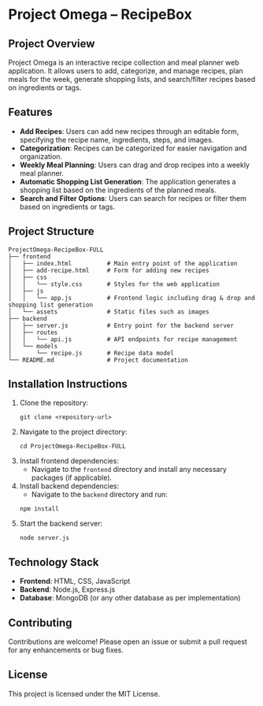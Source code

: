 # Project Omega – RecipeBox

## Project Overview
Project Omega is an interactive recipe collection and meal planner web application. It allows users to add, categorize, and manage recipes, plan meals for the week, generate shopping lists, and search/filter recipes based on ingredients or tags.

## Features
- **Add Recipes**: Users can add new recipes through an editable form, specifying the recipe name, ingredients, steps, and images.
- **Categorization**: Recipes can be categorized for easier navigation and organization.
- **Weekly Meal Planning**: Users can drag and drop recipes into a weekly meal planner.
- **Automatic Shopping List Generation**: The application generates a shopping list based on the ingredients of the planned meals.
- **Search and Filter Options**: Users can search for recipes or filter them based on ingredients or tags.

## Project Structure
```
ProjectOmega-RecipeBox-FULL
├── frontend
│   ├── index.html          # Main entry point of the application
│   ├── add-recipe.html     # Form for adding new recipes
│   ├── css
│   │   └── style.css       # Styles for the web application
│   ├── js
│   │   └── app.js          # Frontend logic including drag & drop and shopping list generation
│   └── assets              # Static files such as images
├── backend
│   ├── server.js           # Entry point for the backend server
│   ├── routes
│   │   └── api.js          # API endpoints for recipe management
│   └── models
│       └── recipe.js       # Recipe data model
└── README.md               # Project documentation
```

## Installation Instructions
1. Clone the repository:
   ```
   git clone <repository-url>
   ```
2. Navigate to the project directory:
   ```
   cd ProjectOmega-RecipeBox-FULL
   ```
3. Install frontend dependencies:
   - Navigate to the `frontend` directory and install any necessary packages (if applicable).
4. Install backend dependencies:
   - Navigate to the `backend` directory and run:
   ```
   npm install
   ```
5. Start the backend server:
   ```
   node server.js
   ```

## Technology Stack
- **Frontend**: HTML, CSS, JavaScript
- **Backend**: Node.js, Express.js
- **Database**: MongoDB (or any other database as per implementation)

## Contributing
Contributions are welcome! Please open an issue or submit a pull request for any enhancements or bug fixes.

## License
This project is licensed under the MIT License.